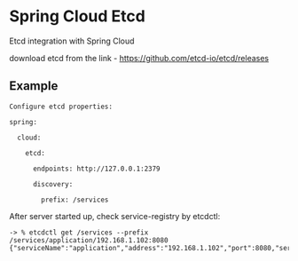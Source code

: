 # Spring Cloud Etcd

Etcd integration with Spring Cloud

download etcd from the link - https://github.com/etcd-io/etcd/releases

## Example

```
Configure etcd properties:
```
```
spring:

  cloud:
  
    etcd:
    
      endpoints: http://127.0.0.1:2379
      
      discovery:
      
        prefix: /services
```

After server started up, check service-registry by etcdctl:

```
-> % etcdctl get /services --prefix
/services/application/192.168.1.102:8080
{"serviceName":"application","address":"192.168.1.102","port":8080,"serviceId":"application"}
```
